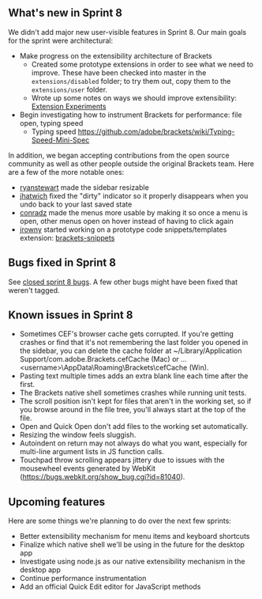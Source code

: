 What's new in Sprint 8
----------------------

We didn't add major new user-visible features in Sprint 8. Our main goals for the sprint were architectural:
* Make progress on the extensibility architecture of Brackets
    * Created some prototype extensions in order to see what we need to improve. These have been checked into master in the `extensions/disabled` folder; to try them out, copy them to the `extensions/user` folder.
    * Wrote up some notes on ways we should improve extensibility: [Extension Experiments](https://github.com/adobe/brackets/wiki/Extension-Experiments)
* Begin investigating how to instrument Brackets for performance: file open, typing speed
    * Typing speed <https://github.com/adobe/brackets/wiki/Typing-Speed-Mini-Spec>

In addition, we began accepting contributions from the open source community as well as other people outside the original Brackets team. Here are a few of the more notable ones:
* [ryanstewart](http://github.com/ryanstewart) made the sidebar resizable
* [jhatwich](http://github.com/jhatwich) fixed the "dirty" indicator so it properly disappears when you undo back to your last saved state
* [conradz](http://github.com/conradz) made the menus more usable by making it so once a menu is open, other menus open on hover instead of having to click again
* [jrowny](http://github.com/jrowny) started working on a prototype code snippets/templates extension: [brackets-snippets](http://github.com/jrowny/brackets-snippets)

Bugs fixed in Sprint 8
----------------------
See [closed sprint 8 bugs](https://github.com/adobe/brackets/issues?labels=sprint+8&milestone=&page=1&state=closed). A few other bugs might have been fixed that weren't tagged.

Known issues in Sprint 8
------------------------

* Sometimes CEF's browser cache gets corrupted. If you're getting crashes or find
  that it's not remembering the last folder you opened in the sidebar, you can delete
  the cache folder at ~/Library/Application Support/com.adobe.Brackets.cefCache (Mac) or 
 ...\<username>\AppData\Roaming\Brackets\cefCache (Win).
* Pasting text multiple times adds an extra blank line each time after the first.
* The Brackets native shell sometimes crashes while running unit tests.
* The scroll position isn't kept for files that aren't in the working set,
  so if you browse around in the file tree, you'll always start at the top
  of the file.
* Open and Quick Open don't add files to the working set automatically.
* Resizing the window feels sluggish.
* Autoindent on return may not always do what you want, especially for
  multi-line argument lists in JS function calls.
* Touchpad throw scrolling appears jittery due to issues with the mousewheel
  events generated by WebKit (https://bugs.webkit.org/show_bug.cgi?id=81040).

Upcoming features
-----------------

Here are some things we're planning to do over the next few sprints:

* Better extensibility mechanism for menu items and keyboard shortcuts
* Finalize which native shell we'll be using in the future for the desktop app
* Investigate using node.js as our native extensibility mechanism in the desktop app
* Continue performance instrumentation
* Add an official Quick Edit editor for JavaScript methods